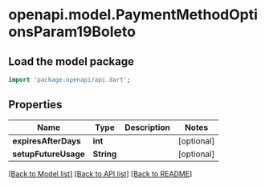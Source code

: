 # openapi.model.PaymentMethodOptionsParam19Boleto

## Load the model package
```dart
import 'package:openapi/api.dart';
```

## Properties
Name | Type | Description | Notes
------------ | ------------- | ------------- | -------------
**expiresAfterDays** | **int** |  | [optional] 
**setupFutureUsage** | **String** |  | [optional] 

[[Back to Model list]](../README.md#documentation-for-models) [[Back to API list]](../README.md#documentation-for-api-endpoints) [[Back to README]](../README.md)


